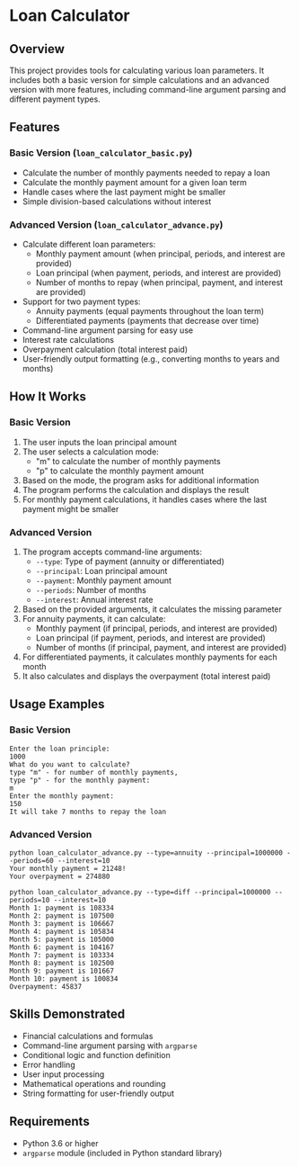 # Loan Calculator

## Overview
This project provides tools for calculating various loan parameters. It includes both a basic version for simple calculations and an advanced version with more features, including command-line argument parsing and different payment types.

## Features

### Basic Version (`loan_calculator_basic.py`)
- Calculate the number of monthly payments needed to repay a loan
- Calculate the monthly payment amount for a given loan term
- Handle cases where the last payment might be smaller
- Simple division-based calculations without interest

### Advanced Version (`loan_calculator_advance.py`)
- Calculate different loan parameters:
  - Monthly payment amount (when principal, periods, and interest are provided)
  - Loan principal (when payment, periods, and interest are provided)
  - Number of months to repay (when principal, payment, and interest are provided)
- Support for two payment types:
  - Annuity payments (equal payments throughout the loan term)
  - Differentiated payments (payments that decrease over time)
- Command-line argument parsing for easy use
- Interest rate calculations
- Overpayment calculation (total interest paid)
- User-friendly output formatting (e.g., converting months to years and months)

## How It Works

### Basic Version
1. The user inputs the loan principal amount
2. The user selects a calculation mode:
   - "m" to calculate the number of monthly payments
   - "p" to calculate the monthly payment amount
3. Based on the mode, the program asks for additional information
4. The program performs the calculation and displays the result
5. For monthly payment calculations, it handles cases where the last payment might be smaller

### Advanced Version
1. The program accepts command-line arguments:
   - `--type`: Type of payment (annuity or differentiated)
   - `--principal`: Loan principal amount
   - `--payment`: Monthly payment amount
   - `--periods`: Number of months
   - `--interest`: Annual interest rate
2. Based on the provided arguments, it calculates the missing parameter
3. For annuity payments, it can calculate:
   - Monthly payment (if principal, periods, and interest are provided)
   - Loan principal (if payment, periods, and interest are provided)
   - Number of months (if principal, payment, and interest are provided)
4. For differentiated payments, it calculates monthly payments for each month
5. It also calculates and displays the overpayment (total interest paid)

## Usage Examples

### Basic Version
```
Enter the loan principle:
1000
What do you want to calculate?
type "m" - for number of monthly payments,
type "p" - for the monthly payment:
m
Enter the monthly payment:
150
It will take 7 months to repay the loan
```

### Advanced Version
```
python loan_calculator_advance.py --type=annuity --principal=1000000 --periods=60 --interest=10
Your monthly payment = 21248!
Your overpayment = 274880
```

```
python loan_calculator_advance.py --type=diff --principal=1000000 --periods=10 --interest=10
Month 1: payment is 108334
Month 2: payment is 107500
Month 3: payment is 106667
Month 4: payment is 105834
Month 5: payment is 105000
Month 6: payment is 104167
Month 7: payment is 103334
Month 8: payment is 102500
Month 9: payment is 101667
Month 10: payment is 100834
Overpayment: 45837
```

## Skills Demonstrated
- Financial calculations and formulas
- Command-line argument parsing with `argparse`
- Conditional logic and function definition
- Error handling
- User input processing
- Mathematical operations and rounding
- String formatting for user-friendly output

## Requirements
- Python 3.6 or higher
- `argparse` module (included in Python standard library)